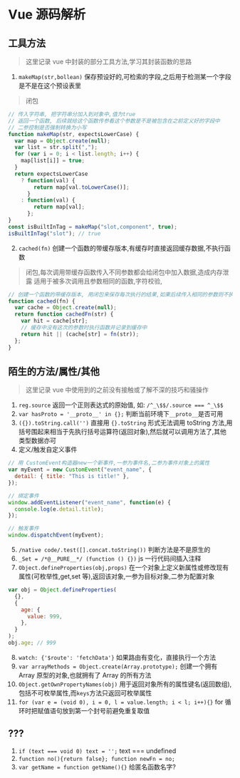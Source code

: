 <author-info date="1631153289800"></author-info>

# Vue 源码解析

## 工具方法

> 这里记录 vue 中封装的部分工具方法,学习其封装函数的思路

1. `makeMap(str,bollean)` 保存预设好的,可检索的字段,之后用于检测某一个字段是不是在这个预设表里

> 闭包

```js
// 传入字符串, 把字符串分加入到对象中,值为true
// 返回一个函数, 后续就给这个函数传参看这个参数是不是被包含在之前定义好的字段中
// 二参控制是否强制转换为小写
function makeMap(str, expectsLowerCase) {
  var map = Object.create(null);
  var list = str.split(",");
  for (var i = 0; i < list.length; i++) {
    map[list[i]] = true;
  }
  return expectsLowerCase
    ? function(val) {
        return map[val.toLowerCase()];
      }
    : function(val) {
        return map[val];
      };
}
const isBuiltInTag = makeMap("slot,component", true);
isBuiltInTag("slot"); // true
```

2. `cached(fn)` 创建一个函数的带缓存版本,有缓存时直接返回缓存数据,不执行函数

> 闭包,每次调用带缓存函数传入不同参数都会给闭包中加入数据,造成内存泄露
> 适用于被多次调用且参数相同的函数,字符校验,

```js
// 创建一个函数的带缓存版本, 用闭包来保存每次执行的结果,如果后续传入相同的参数则不执行函数,而是直接返回缓存数据
function cached(fn) {
  var cache = Object.create(null);
  return function cachedFn(str) {
    var hit = cache[str];
    // 缓存中没有这次的参数时执行函数并记录到缓存中
    return hit || (cache[str] = fn(str));
  };
}
```

## 陌生的方法/属性/其他

> 这里记录 vue 中使用到的之前没有接触或了解不深的技巧和骚操作

1. `reg.source` 返回一个正则表达式的原始值, 如: `/^_\$$/.source === ^_\$$`
2. `var hasProto = '__proto__' in {};` 判断当前环境下`__proto__`是否可用
3. `({}).toString.call('')` 直接用 `{}.toString` 形式无法调用 toString 方法,用括号围起来相当于先执行括号运算符(返回对象),然后就可以调用方法了,其他类型数据亦可
4. 定义/触发自定义事件

```js
// 用 CustomEvent构造器new一个新事件,一参为事件名,二参为事件对象上的属性
var myEvent = new CustomEvent("event_name", {
  detail: { title: "This is title!" },
});

// 绑定事件
window.addEventListener("event_name", function(e) {
  console.log(e.detail.title);
});

// 触发事件
window.dispatchEvent(myEvent);
```

5. `/native code/.test([].concat.toString())` 判断方法是不是原生的
6. `_Set = /*@__PURE__*/ (function () {})` js 一行代码间插入注释
7. `Object.defineProperties(obj,props)` 在一个对象上定义新属性或修改现有属性(可枚举性,get,set 等),返回该对象,一参为目标对象,二参为配置对象

```js
var obj = Object.defineProperties(
  {},
  {
    age: {
      value: 999,
    },
  }
);
obj.age; // 999
```

8. `watch: {'$route': 'fetchData'}` 如果路由有变化，直接执行一个方法
9. `var arrayMethods = Object.create(Array.prototype);` 创建一个拥有 Array 原型的对象,也就拥有了 Array 的所有方法
10. `Object.getOwnPropertyNames(obj)` 用于返回对象所有的属性键名(返回数组),包括不可枚举属性,而`keys`方法只返回可枚举属性
11. `for (var e = (void 0), i = 0, l = value.length; i < l; i++){}` for 循环时把赋值语句放到第一个封号前避免重复取值

## ???

1. `if (text === void 0) text = '';` text === undefined
2. `function no(){return false}; function newFn = no;`
3. `var getName = function getName(){}` 给匿名函数名字?
